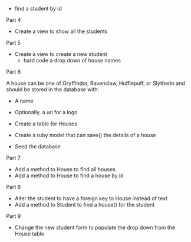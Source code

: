 
<!-- Each student has:
- A first name
- A second name
- A house
- An age -->

<!-- Part 1:
 - Create a Hogwarts database
 - Create a table for Students -->

<!-- Part 2
 - Create a ruby model that can save() a students details -->
 <!-- - Create some seed data to populate the database with students -->
<!-- 
Part 3
- Add methods to a student to
  - find all the students -->
  - find a student by id

Part 4
- Create a view to show all the students

Part 5
- Create a view to create a new student
  - hard code a drop down of house names

Part 6

A house can be one of Gryffindor, Ravenclaw, Hufflepuff, or Slytherin and should be stored in the database with:
  - A name
  - Optionally, a url for a logo

  - Create a table for Houses
  - Create a ruby model that can save() the details of a house
  - Seed the database

Part 7
  - Add a method to House to find all houses
  - Add a method to House to find a house by id

Part 8
  - Alter the student to have a foreign key to House instead of text
  - Add a method to Student to find a house() for the student

Part 9
  - Change the new student form to populate the drop down from the House table
